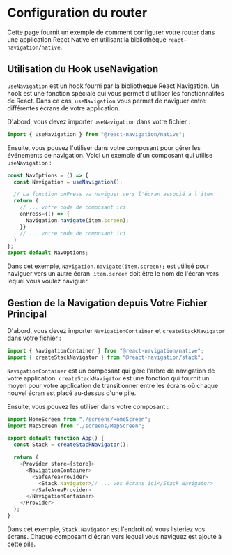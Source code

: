 # Configuration du router

Cette page fournit un exemple de comment configurer votre router dans une application React Native en utilisant la bibliothèque `react-navigation/native`.

## Utilisation du Hook useNavigation

`useNavigation` est un hook fourni par la bibliothèque React Navigation. Un hook est une fonction spéciale qui vous permet d'utiliser les fonctionnalités de React. Dans ce cas, `useNavigation` vous permet de naviguer entre différentes écrans de votre application.

D'abord, vous devez importer `useNavigation` dans votre fichier :

```javascript
import { useNavigation } from "@react-navigation/native";
```

Ensuite, vous pouvez l'utiliser dans votre composant pour gérer les événements de navigation. Voici un exemple d'un composant qui utilise `useNavigation` :

```javascript
const NavOptions = () => {
  const Navigation = useNavigation();

  // La fonction onPress va naviguer vers l'écran associé à l'item
  return (
    // ... votre code de composant ici
    onPress={() => {
      Navigation.navigate(item.screen);
    }}
    // ... votre code de composant ici
  )
};
export default NavOptions;
```

Dans cet exemple, `Navigation.navigate(item.screen);` est utilisé pour naviguer vers un autre écran. `item.screen` doit être le nom de l'écran vers lequel vous voulez naviguer.

## Gestion de la Navigation depuis Votre Fichier Principal

D'abord, vous devez importer `NavigationContainer` et `createStackNavigator` dans votre fichier :

```javascript
import { NavigationContainer } from "@react-navigation/native";
import { createStackNavigator } from "@react-navigation/stack";
```

`NavigationContainer` est un composant qui gère l'arbre de navigation de votre application. `createStackNavigator` est une fonction qui fournit un moyen pour votre application de transitionner entre les écrans où chaque nouvel écran est placé au-dessus d'une pile.

Ensuite, vous pouvez les utiliser dans votre composant :

```javascript
import HomeScreen from "./screens/HomeScreen";
import MapScreen from "./screens/MapScreen";

export default function App() {
  const Stack = createStackNavigator();

  return (
    <Provider store={store}>
      <NavigationContainer>
        <SafeAreaProvider>
          <Stack.Navigator>// ... vos écrans ici</Stack.Navigator>
        </SafeAreaProvider>
      </NavigationContainer>
    </Provider>
  );
}
```

Dans cet exemple, `Stack.Navigator` est l'endroit où vous listeriez vos écrans. Chaque composant d'écran vers lequel vous naviguez est ajouté à cette pile.
